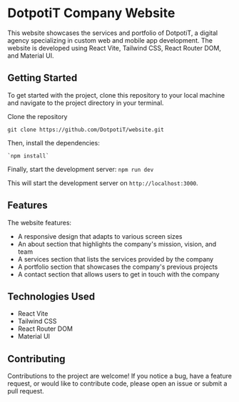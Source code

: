 # DotpotiT Company Website

This website showcases the services and portfolio of DotpotiT, a digital agency specializing in custom web and mobile app development. The website is developed using React Vite, Tailwind CSS, React Router DOM, and Material UI.

## Getting Started

To get started with the project, clone this repository to your local machine and navigate to the project directory in your terminal.

Clone the repository

`git clone https://github.com/DotpotiT/website.git`

Then, install the dependencies:

    `npm install`

Finally, start the development server:
    `npm run dev`

This will start the development server on `http://localhost:3000`.

## Features

The website features:

- A responsive design that adapts to various screen sizes
- An about section that highlights the company's mission, vision, and team
- A services section that lists the services provided by the company
- A portfolio section that showcases the company's previous projects
- A contact section that allows users to get in touch with the company

## Technologies Used

- React Vite
- Tailwind CSS
- React Router DOM
- Material UI

## Contributing

Contributions to the project are welcome! If you notice a bug, have a feature request, or would like to contribute code, please open an issue or submit a pull request.




